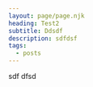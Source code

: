 ```yaml
---
layout: page/page.njk
heading: Test2
subtitle: Ddsdf
description: sdfdsf
tags:
  - posts
---
```

s﻿df dfsd